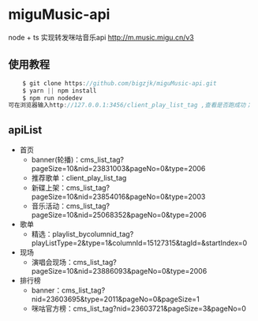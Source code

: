 # miguMusic-api
node + ts 实现转发咪咕音乐api
http://m.music.migu.cn/v3
## 使用教程
```js
    $ git clone https://github.com/bigzjk/miguMusic-api.git
    $ yarn || npm install
    $ npm run nodedev
可在浏览器输入http://127.0.0.1:3456/client_play_list_tag ,查看是否跑成功；
```
## apiList
- 首页
    + banner(轮播)：cms_list_tag?pageSize=10&nid=23831003&pageNo=0&type=2006
    + 推荐歌单：client_play_list_tag
    + 新碟上架：cms_list_tag?pageSize=10&nid=23854016&pageNo=0&type=2003
    + 音乐活动：cms_list_tag?pageSize=10&nid=25068352&pageNo=0&type=2006
- 歌单
    + 精选：playlist_bycolumnid_tag?playListType=2&type=1&columnId=15127315&tagId=&startIndex=0
- 现场
    + 演唱会现场：cms_list_tag?pageSize=10&nid=23886093&pageNo=0&type=2006
- 排行榜
    + banner：cms_list_tag?nid=23603695&type=2011&pageNo=0&pageSize=1
    + 咪咕官方榜：cms_list_tag?nid=23603721&pageSize=3&pageNo=0
